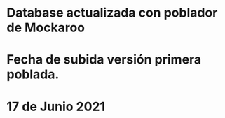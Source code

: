 # Database actualizada con poblador de Mockaroo
# Fecha de subida versión primera poblada. 
# 17 de Junio 2021 #
